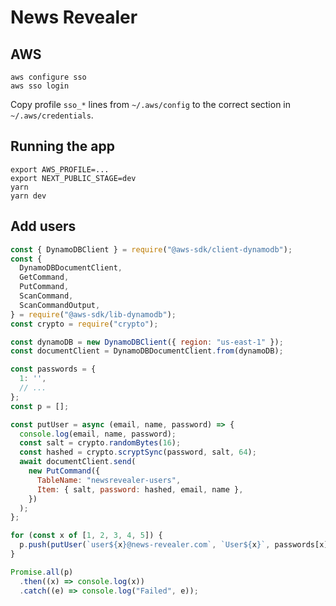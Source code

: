 # News Revealer

## AWS

```shell
aws configure sso
aws sso login
```

Copy profile `sso_*` lines from `~/.aws/config` to the correct section in `~/.aws/credentials`.

## Running the app

```shell
export AWS_PROFILE=...
export NEXT_PUBLIC_STAGE=dev
yarn
yarn dev
```

## Add users

```javascript
const { DynamoDBClient } = require("@aws-sdk/client-dynamodb");
const {
  DynamoDBDocumentClient,
  GetCommand,
  PutCommand,
  ScanCommand,
  ScanCommandOutput,
} = require("@aws-sdk/lib-dynamodb");
const crypto = require("crypto");

const dynamoDB = new DynamoDBClient({ region: "us-east-1" });
const documentClient = DynamoDBDocumentClient.from(dynamoDB);

const passwords = {
  1: '',
  // ...
};
const p = [];

const putUser = async (email, name, password) => {
  console.log(email, name, password);
  const salt = crypto.randomBytes(16);
  const hashed = crypto.scryptSync(password, salt, 64);
  await documentClient.send(
    new PutCommand({
      TableName: "newsrevealer-users",
      Item: { salt, password: hashed, email, name },
    })
  );
};

for (const x of [1, 2, 3, 4, 5]) {
  p.push(putUser(`user${x}@news-revealer.com`, `User${x}`, passwords[x]));
}

Promise.all(p)
  .then((x) => console.log(x))
  .catch((e) => console.log("Failed", e));
```
